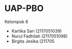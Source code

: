 # UAP-PBO

Kelompok 6 
- Kartika Sari (2117051039)
- Nurul Fadhilah (2117051098)
- Birgita Jesika (211705
